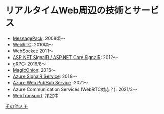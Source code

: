 # リアルタイムWeb周辺の技術とサービス

- [MessagePack](messagepack.md): 2008頃～
- [WebRTC](webrtc.md): 2010頃～
- [WebSocket](websocket.md): 2011～
- [ASP.NET SignalR / ASP.NET Core SignalR](signalr.md): 2012～
- [gRPC](grpc.md): 2016/8～
- [MagicOnion](magic-onion.md): 2016～
- [Azure SignalR Service](azure-signalr-service.md): 2018～
- [Azure Web PubSub Service](azure-web-pubsub-service.md): 2021～
- Azure Communication Services (WebRTC対応？): 2021/3～
- [WebTransport](webtransport.md): 策定中

[その他メモ](memo.md)

